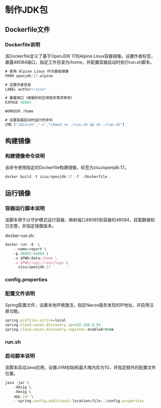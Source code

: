 # 制作JDK包

## Dockerfile文件
### Dockerfile说明
该Dockerfile定义了基于OpenJDK 17的Alpine Linux容器镜像。设置作者标签，暴露48084端口，指定工作目录为/home，并配置容器启动时执行run.sh脚本。

```js
# 使用 Alpine Linux 作为基础镜像
FROM openjdk:17-alpine

# 设置作者信息
LABEL author="zisu"

# 暴露端口（根据你的应用程序需求修改）
EXPOSE 48084

WORKDIR /home

# 设置容器启动时运行的命令
CMD ["/bin/sh","-c","chmod +x ./run.sh && sh ./run.sh"]

```

## 构建镜像
### 构建镜像命令说明
该命令使用指定的Dockerfile构建镜像，标签为zisu/openjdk:17。

```js
docker build -t zisu/openjdk:17 -f ./Dockerfile .
```

## 运行镜像
### 容器运行脚本说明
该脚本用于以守护模式运行容器，映射端口48085到容器的48084，挂载数据和日志卷，并指定镜像版本。

docker-run.sh:

```js
docker run -d  \
	--name=report \
	-p 48085:48084 \
	-v $PWD/data:/home \
	-v $PWD/logs:/root/logs \
      zisu/openjdk:17
```

### config.properties
### 配置文件说明
Spring配置文件，设置本地环境激活，指定Nacos服务发现的IP地址，并启用注册功能。


```js
spring.profiles.active=local
spring.cloud.nacos.discovery.ip=192.168.0.84
spring.cloud.nacos.discovery.register-enabled=true
```

### run.sh
### 启动脚本说明
该脚本启动Java应用，设置JVM初始和最大堆内存为1G，并指定额外的配置文件位置。


```js
java -jar \
    -Xms1g \
    -Xmx1g \
    app.jar \
    --spring.config.additional-location=file:./config.properties
```